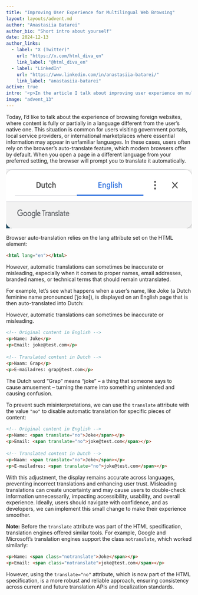 ```yaml
---
title: "Improving User Experience for Multilingual Web Browsing"
layout: layouts/advent.md
author: "Anastasiia Batarei"
author_bio: "Short intro about yourself"
date: 2024-12-13
author_links:
  - label: "X (Twitter)"
    url: "https://x.com/html_diva_en"
    link_label: "@html_diva_en"
  - label: "LinkedIn"
    url: "https://www.linkedin.com/in/anastasiia-batarei/"
    link_label: "anastasiia-batarei"
active: true
intro: '<p>In the article I talk about improving user experience on multilingual websites by using the translate="no" attribute to prevent incorrect translations of names, emails, and technical terms. This simple HTML trick ensures better accessibility and usability for global audiences.</p>'
image: "advent_13"
---
```

<!-- MM: Please don't forget to add a short bio in line 5 "author_bio" -->
Today, I’d like to talk about the experience of browsing foreign websites, where content is fully or partially in a language different from the user’s native one. This situation is common for users visiting government portals, local service providers, or international marketplaces where essential information may appear in unfamiliar languages. 
In these cases, users often rely on the browser’s auto-translate feature, which modern browsers offer by default. When you open a page in a different language from your preferred setting, the browser will prompt you to translate it automatically.
<!-- MM: All browsers? Consider changing it to "which many modern browsers"-->

<img src="google-translate-popup.png" width="800" height="161" loading="lazy" alt="A screenshot from Google Translate. It displays language selection options, with Dutch on the left and English on the right. English is selected as the target language.">
<!-- MM: Consider this shorter alt "Language selection options in Google Translate: Dutch and English." -->

Browser auto-translation relies on the lang attribute set on the HTML element:

```html
<html lang="en"></html>
```

However, automatic translations can sometimes be inaccurate or misleading, especially when it comes to proper names, email addresses, branded names, or technical terms that should remain untranslated.
<!-- MM: Are you sure that tools like Google translate actually translate email addresses? -->

For example, let’s see what happens when a user’s name, like Joke (a Dutch feminine name pronounced [ˈjoːkə]), is displayed on an English page that is then auto-translated into Dutch:

However, automatic translations can sometimes be inaccurate or misleading.

```html
<!-- Original content in English -->
<p>Name: Joke</p>
<p>Email: joke@test.com</p>

<!-- Translated content in Dutch -->
<p>Naam: Grap</p>
<p>E-mailadres: grap@test.com</p>
```

The Dutch word “Grap” means “joke” – a thing that someone says to cause amusement – turning the name into something unintended and causing confusion.

To prevent such misinterpretations, we can use the `translate` attribute with the value `"no"` to disable automatic translation for specific pieces of content:

```html
<!-- Original content in English -->
<p>Name: <span translate="no">Joke</span></p>
<p>Email: <span translate="no">joke@test.com</span></p>

<!-- Translated content in Dutch -->
<p>Naam: <span translate="no">Joke</span></p>
<p>E-mailadres: <span translate="no">joke@test.com</span></p>
```

With this adjustment, the display remains accurate across languages, preventing incorrect translations and enhancing user trust. Misleading translations can create uncertainty and may cause users to double-check information unnecessarily, impacting accessibility, usability, and overall experience. Ideally, users should navigate with confidence, and as developers, we can implement this small change to make their experience smoother.

<p class="highlight">
<strong>Note:</strong> Before the <code>translate</code> attribute was part of the HTML specification, translation engines offered similar tools. For example, Google and Microsoft’s translation engines support the class <code>notranslate</code>, which worked similarly:
</p>

```html
<p>Name: <span class="notranslate">Joke</span></p>
<p>Email: <span class="notranslate">joke@test.com</span></p>
```

However, using the `translate="no"` attribute, which is now part of the HTML specification, is a more robust and reliable approach, ensuring consistency across current and future translation APIs and localization standards.
